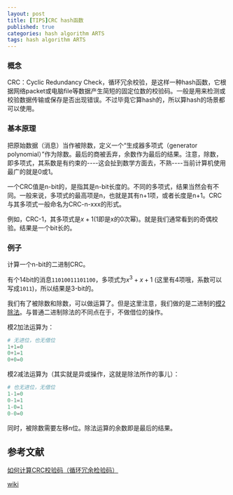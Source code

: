 ```yaml
---
layout: post
title: [TIPS]CRC hash函数
published: true
categories: hash algorithm ARTS
tags: hash algorithm ARTS
---
```


### 概念

CRC：Cyclic Redundancy Check，循环冗余校验，是这样一种hash函数，它根据网络packet或电脑file等数据产生简短的固定位数的校验码。一般是用来检测或校验数据传输或保存是否出现错误。不过毕竟它算hash的，所以算hash的场景都可以使用。

### 基本原理

把原始数据（消息）当作被除数，定义一个“生成器多项式（generator polynomial）”作为除数。最后的商被丢弃，余数作为最后的结果。注意，除数，即多项式，其系数是有约束的----这会扯到数学方面去，不熟----当前计算机使用最广的就是0或1。

一个CRC值是n-bit的，是指其是n-bit长度的。不同的多项式，结果当然会有不同。一般来说，多项式的最高项是n，也就是其有n+1项，或者长度是n+1。CRC与其多项式一般命名为CRC-n-xxx的形式。

例如，CRC-1，其多项式是$x+1$(1即是x的0次幂)。就是我们通常看到的奇偶校验。结果是一个bit长的。

### 例子

计算一个n-bit的二进制CRC。

有个14bit的消息`11010011101100`，多项式为$x^3+x+1$ (这里有4项哦，系数可以写成`1011`)，所以结果是3-bit的。

我们有了被除数和除数，可以做运算了。但是这里注意，我们做的是二进制的[模2除法](https://en.wikipedia.org/wiki/Computation_of_cyclic_redundancy_checks)。与普通二进制除法的不同点在于，不做借位的操作。

模2加法运算为：

```python
# 无进位，也无借位
1+1=0
0+1=1
0+0=0
```

模2减法运算为（其实就是异或操作，这就是除法所作的事儿）：

```python
# 也无进位，无借位
1-1=0
0-1=1
1-0=1
0-0=0
```

同时，被除数需要左移n位。除法运算的余数即是最后的结果。

## 参考文献

[如何计算CRC校验码（循环冗余检验码）](https://blog.csdn.net/Kj1501120706/article/details/73330526)

[wiki](https://en.wikipedia.org/wiki/Cyclic_redundancy_check)